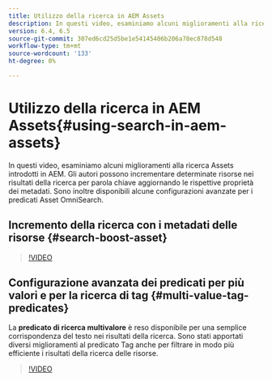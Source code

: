 ```yaml
---
title: Utilizzo della ricerca in AEM Assets
description: In questi video, esaminiamo alcuni miglioramenti alla ricerca Assets introdotti in AEM. Gli autori possono incrementare determinate risorse nei risultati della ricerca per parola chiave aggiornando le rispettive proprietà dei metadati. Sono inoltre disponibili alcune configurazioni avanzate per i predicati Asset OmniSearch.
version: 6.4, 6.5
source-git-commit: 307ed6cd25d5be1e54145406b206a78ec878d548
workflow-type: tm+mt
source-wordcount: '133'
ht-degree: 0%

---
```



# Utilizzo della ricerca in AEM Assets{#using-search-in-aem-assets}

In questi video, esaminiamo alcuni miglioramenti alla ricerca Assets introdotti in AEM. Gli autori possono incrementare determinate risorse nei risultati della ricerca per parola chiave aggiornando le rispettive proprietà dei metadati. Sono inoltre disponibili alcune configurazioni avanzate per i predicati Asset OmniSearch.

## Incremento della ricerca con i metadati delle risorse {#search-boost-asset}

>[!VIDEO](https://video.tv.adobe.com/v/16766/?quality=9&learn=on)

## Configurazione avanzata dei predicati per più valori e per la ricerca di tag {#multi-value-tag-predicates}

La **predicato di ricerca multivalore** è reso disponibile per una semplice corrispondenza del testo nei risultati della ricerca. Sono stati apportati diversi miglioramenti al predicato Tag anche per filtrare in modo più efficiente i risultati della ricerca delle risorse.

>[!VIDEO](https://video.tv.adobe.com/v/16457/?quality=9&learn=on)
